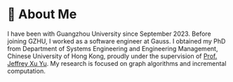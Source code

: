 # 📝 About Me


I have been with Guangzhou University since September 2023. Before joining GZHU,
I worked as a software engineer at Gauss. I obtained my PhD from Department
of Systems Engineering and Engineering Management, Chinese University of Hong
Kong, proudly under the supervision of [Prof. Jeffrey Xu
Yu](https://www.se.cuhk.edu.hk/people/academic-staff/prof-yu-xu-jeffrey).
My research is focused on graph algorithms and incremental computation.
